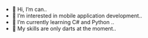 - 👋 Hi, I’m can..
- 👀 I’m interested in mobile application development..
- 🌱 I’m currently learning C# and Python ..
- 💞️ My skills are only darts at the moment..


<!---
canstll/canstll is a ✨ special ✨ repository because its `README.md` (this file) appears on your GitHub profile.
You can click the Preview link to take a look at your changes.
--->
